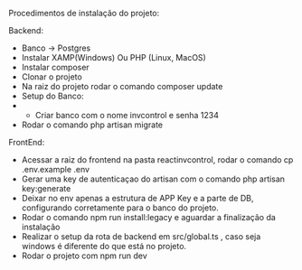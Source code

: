 Procedimentos de instalação do projeto:

Backend:
* Banco -> Postgres
* Instalar XAMP(Windows) Ou PHP (Linux, MacOS)
* Instalar composer
* Clonar o projeto
* Na raiz do projeto rodar o comando composer update
* Setup do Banco:
* * Criar banco com o nome invcontrol e senha 1234
* Rodar o comando php artisan migrate

FrontEnd:
* Acessar a raiz do frontend na pasta reactinvcontrol, rodar o comando cp .env.example .env
* Gerar uma key de autenticaçao do artisan com o comando php artisan key:generate
* Deixar no env apenas a estrutura de APP Key e a parte de DB, configurando corretamente para o banco do projeto.
* Rodar o comando npm run install:legacy e aguardar a finalização da instalação
* Realizar o setup da rota de backend em src/global.ts , caso seja windows é diferente do que está no projeto.
* Rodar o projeto com npm run dev


